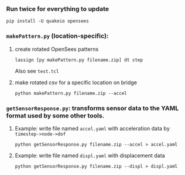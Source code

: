 ### Run twice for everything to update
```
pip install -U quakeio opensees
```

### ```makePattern.py``` (location-specific):
1. create rotated OpenSees patterns
    ```
    lassign [py makePattern.py filename.zip] dt step
    ```
    Also see ```test.tcl```

2. make rotated csv for a specific location on bridge
    ```
    python makePattern.py filename.zip --accel
    ```

### ```getSensorResponse.py```: transforms sensor data to the YAML format used by some other tools.

1. Example: write file named ```accel.yaml``` with acceleration data by ```timestep->node->dof```
    ```
    python getSensorResponse.py filename.zip --accel > accel.yaml
    ```

2. Example: write file named ```displ.yaml``` with displacement data
    ```
    python getSensorResponse.py filename.zip --displ > displ.yaml
    ```
